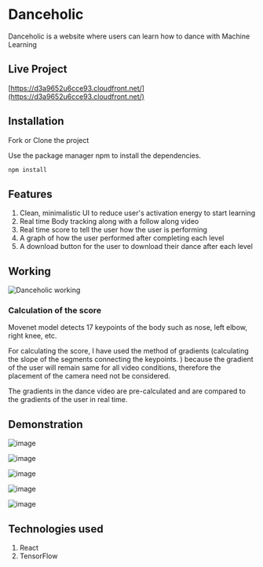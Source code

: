 # Danceholic

 Danceholic is a website where users can learn how to dance with Machine Learning

## Live Project
[https://d3a9652u6cce93.cloudfront.net/](https://d3a9652u6cce93.cloudfront.net/)
## Installation
Fork or Clone the project

Use the package manager npm to install the dependencies.

```bash
npm install
```

## Features
1. Clean, minimalistic UI to reduce user's activation energy to start learning
2. Real time Body tracking along with a follow along video
3. Real time score to tell the user how the user is performing
4. A graph of how the user performed after completing each level
5. A download button for the user to download their dance after each level

## Working
![Danceholic working](https://github.com/user-attachments/assets/8df34bce-d86d-44db-b274-504e55cbb89b)

### Calculation of the score
Movenet model detects 17 keypoints of the body such as nose, left elbow, right knee, etc.

For calculating the score, I have used the method of gradients (calculating the slope of the segments connecting the keypoints. ) because the gradient of the user will remain same for all video conditions, therefore the placement of the camera need not be considered.

The gradients in the dance video are pre-calculated and are compared to the gradients of the user in real time. 

## Demonstration
![image](https://github.com/user-attachments/assets/549c3311-6df6-42fe-8e23-9d02eadf0cf9)

![image](https://github.com/user-attachments/assets/8d1afb3d-5583-4f0c-a426-9301cace9e23)

![image](https://github.com/user-attachments/assets/ee977f06-4598-4adc-b617-2c9af64c46c9)

![image](https://github.com/user-attachments/assets/8702d505-ff53-4457-948b-f99f6ee55673)

![image](https://github.com/user-attachments/assets/fa1f0034-9b90-4e1d-a3fb-853a97834035)


## Technologies used
1. React
2. TensorFlow

